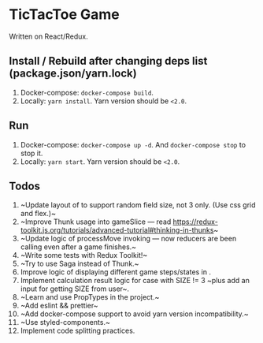 # TicTacToe Game

Written on React/Redux.

## Install / Rebuild after changing deps list (package.json/yarn.lock)

1. Docker-compose: `docker-compose build`.
2. Locally: `yarn install`. Yarn version should be `<2.0`.

## Run

1. Docker-compose: `docker-compose up -d`. And `docker-compose stop` to stop it.
2. Locally: `yarn start`. Yarn version should be `<2.0`.

## Todos

1. ~Update layout of <Playground> to support random field size, not 3 only. (Use css grid and flex.)~
2. ~Improve Thunk usage into gameSlice — read https://redux-toolkit.js.org/tutorials/advanced-tutorial#thinking-in-thunks~
3. ~Update logic of processMove invoking — now reducers are been calling even after a game finishes.~
4. ~Write some tests with Redux Toolkit!~
5. ~Try to use Saga instead of Thunk.~
6. Improve logic of displaying different game steps/states in <App />.
7. Implement calculation result logic for case with SIZE != 3 ~plus add an input for getting SIZE from user~.
8. ~Learn and use PropTypes in the project.~
9. ~Add eslint && prettier~
10. ~Add docker-compose support to avoid yarn version incompatibility.~
11. ~Use styled-components.~
12. Implement code splitting practices.
